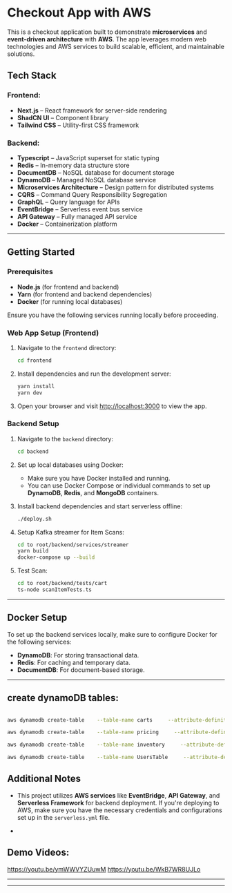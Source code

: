 # Checkout App with AWS

This is a checkout application built to demonstrate **microservices** and **event-driven architecture** with **AWS**. The app leverages modern web technologies and AWS services to build scalable, efficient, and maintainable solutions.

## Tech Stack

### Frontend:
- **Next.js** – React framework for server-side rendering
- **ShadCN UI** – Component library
- **Tailwind CSS** – Utility-first CSS framework

### Backend:
- **Typescript** – JavaScript superset for static typing
- **Redis** – In-memory data structure store
- **DocumentDB** – NoSQL database for document storage
- **DynamoDB** – Managed NoSQL database service
- **Microservices Architecture** – Design pattern for distributed systems
- **CQRS** – Command Query Responsibility Segregation
- **GraphQL** – Query language for APIs
- **EventBridge** – Serverless event bus service
- **API Gateway** – Fully managed API service
- **Docker** – Containerization platform

---

## Getting Started

### Prerequisites

- **Node.js** (for frontend and backend)
- **Yarn** (for frontend and backend dependencies)
- **Docker** (for running local databases)

Ensure you have the following services running locally before proceeding.

### Web App Setup (Frontend)

1. Navigate to the `frontend` directory:
    ```bash
    cd frontend
    ```

2. Install dependencies and run the development server:
    ```bash
    yarn install
    yarn dev
    ```

3. Open your browser and visit [http://localhost:3000](http://localhost:3000) to view the app.

### Backend Setup

1. Navigate to the `backend` directory:
    ```bash
    cd backend
    ```

2. Set up local databases using Docker:
    - Make sure you have Docker installed and running.
    - You can use Docker Compose or individual commands to set up **DynamoDB**, **Redis**, and **MongoDB** containers.

3. Install backend dependencies and start serverless offline:
    ```bash
    ./deploy.sh
    ```

4. Setup Kafka streamer for Item Scans:
    ```bash
    cd to root/backend/services/streamer
    yarn build
    docker-compose up --build
    ```

5. Test Scan:
    ```bash
    cd to root/backend/tests/cart
    ts-node scanItemTests.ts
    ```

---

## Docker Setup

To set up the backend services locally, make sure to configure Docker for the following services:
- **DynamoDB**: For storing transactional data.
- **Redis**: For caching and temporary data.
- **DocumentDB**: For document-based storage.

---

## create dynamoDB tables:
```bash

aws dynamodb create-table    --table-name carts     --attribute-definitions         AttributeName=cartId,AttributeType=S     --key-schema         AttributeName=cartId,KeyType=HASH     --provisioned-throughput ReadCapacityUnits=5,WriteCapacityUnits=5     --endpoint-url http://localhost:8000

aws dynamodb create-table    --table-name pricing     --attribute-definitions         AttributeName=sku,AttributeType=S     --key-schema         AttributeName=sku,KeyType=HASH   --provisioned-throughput ReadCapacityUnits=5,WriteCapacityUnits=5     --endpoint-url http://localhost:8000  

aws dynamodb create-table    --table-name inventory     --attribute-definitions         AttributeName=sku,AttributeType=S     --key-schema         AttributeName=sku,KeyType=HASH --provisioned-throughput ReadCapacityUnits=5,WriteCapacityUnits=5     --endpoint-url http://localhost:8000 

aws dynamodb create-table    --table-name UsersTable     --attribute-definitions         AttributeName=email,AttributeType=S     --key-schema         AttributeName=email,KeyType=HASH   --provisioned-throughput ReadCapacityUnits=5,WriteCapacityUnits=5     --endpoint-url http://localhost:8000  
```

## Additional Notes

- This project utilizes **AWS services** like **EventBridge**, **API Gateway**, and **Serverless Framework** for backend deployment. If you're deploying to AWS, make sure you have the necessary credentials and configurations set up in the `serverless.yml` file.

- 

## Demo Videos:

https://youtu.be/ymWWVYZUuwM
https://youtu.be/WkB7WR8UJLo

---


---


